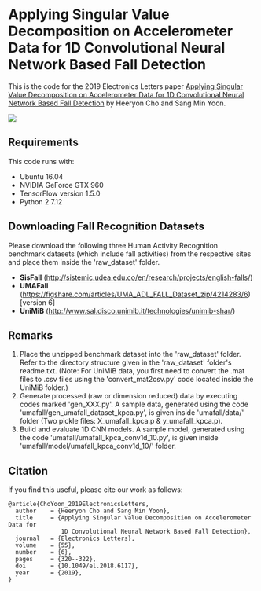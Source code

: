 # Applying Singular Value Decomposition on Accelerometer Data for 1D Convolutional Neural Network Based Fall Detection
This is the code for the 2019 Electronics Letters paper [Applying Singular Value Decomposition on Accelerometer Data for 1D Convolutional Neural Network Based Fall Detection](https://www.growkudos.com/publications/10.1049%25252Fel.2018.6117/reader) by Heeryon Cho and Sang Min Yoon.

![](https://github.com/heeryoncho/SVD_applied_fall_detection/blob/master/fig/LOSO_Accuracy.png)

## Requirements
This code runs with:
* Ubuntu 16.04
* NVIDIA GeForce GTX 960
* TensorFlow version 1.5.0
* Python 2.7.12

## Downloading Fall Recognition Datasets
Please download the following three Human Activity Recognition benchmark datasets (which include fall activities) from the respective sites and place them inside the 'raw_dataset' folder.
* **SisFall** (http://sistemic.udea.edu.co/en/research/projects/english-falls/)
* **UMAFall** (https://figshare.com/articles/UMA_ADL_FALL_Dataset_zip/4214283/6) [version 6]
* **UniMiB** (http://www.sal.disco.unimib.it/technologies/unimib-shar/)

## Remarks
1. Place the unzipped benchmark dataset into the 'raw_dataset' folder. Refer to the directory structure given in the 'raw_dataset' folder's readme.txt. (Note: For UniMiB data, you first need to convert the .mat files to .csv files using the 'convert_mat2csv.py' code located inside the UniMiB folder.)
2. Generate processed (raw or dimension reduced) data by executing codes marked 'gen_XXX.py'. A sample data, generated using the code 'umafall/gen_umafall_dataset_kpca.py', is given inside 'umafall/data/' folder (Two pickle files: X_umafall_kpca.p & y_umafall_kpca.p).
3. Build and evaluate 1D CNN models. A sample model, generated using the code 'umafall/umafall_kpca_conv1d_10.py', is given inside 'umafall/model/umafall_kpca_conv1d_10/' folder.

## Citation
If you find this useful, please cite our work as follows:
```
@article{ChoYoon_2019ElectronicsLetters,
  author    = {Heeryon Cho and Sang Min Yoon},
  title     = {Applying Singular Value Decomposition on Accelerometer Data for 
               1D Convolutional Neural Network Based Fall Detection},
  journal   = {Electronics Letters},
  volume    = {55},
  number    = {6},
  pages     = {320--322},
  doi       = {10.1049/el.2018.6117},
  year      = {2019},
}
```
